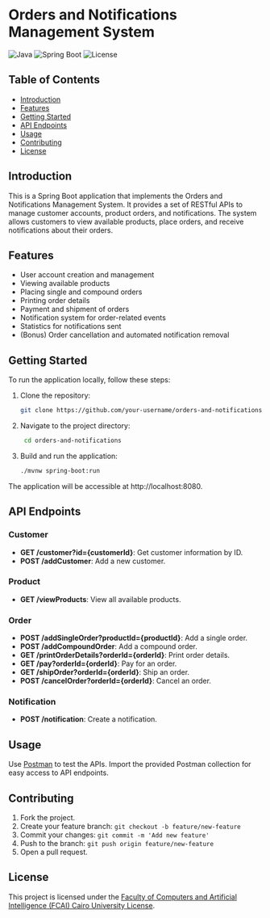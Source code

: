 # Orders and Notifications Management System

![Java](https://img.shields.io/badge/Java-21-orange?style=flat&logo=java)
![Spring Boot](https://img.shields.io/badge/Spring%20Boot-2.5.4-green?style=flat&logo=spring)
![License](https://img.shields.io/badge/license-FCAI-blue?style=flat)

## Table of Contents

- [Introduction](#introduction)
- [Features](#features)
- [Getting Started](#getting-started)
- [API Endpoints](#api-endpoints)
- [Usage](#usage)
- [Contributing](#contributing)
- [License](#license)

## Introduction

This is a Spring Boot application that implements the Orders and Notifications Management System. It provides a set of RESTful APIs to manage customer accounts, product orders, and notifications. The system allows customers to view available products, place orders, and receive notifications about their orders.

## Features

- User account creation and management
- Viewing available products
- Placing single and compound orders
- Printing order details
- Payment and shipment of orders
- Notification system for order-related events
- Statistics for notifications sent
- (Bonus) Order cancellation and automated notification removal

## Getting Started

To run the application locally, follow these steps:

1. Clone the repository:

   ```bash
   git clone https://github.com/your-username/orders-and-notifications.git
2. Navigate to the project directory:

   ```bash
    cd orders-and-notifications
3. Build and run the application:
   ```bash
   ./mvnw spring-boot:run
 The application will be accessible at http://localhost:8080.
## API Endpoints

### Customer

- **GET /customer?id={customerId}**: Get customer information by ID.
- **POST /addCustomer**: Add a new customer.

### Product

- **GET /viewProducts**: View all available products.

### Order

- **POST /addSingleOrder?productId={productId}**: Add a single order.
- **POST /addCompoundOrder**: Add a compound order.
- **GET /printOrderDetails?orderId={orderId}**: Print order details.
- **GET /pay?orderId={orderId}**: Pay for an order.
- **GET /shipOrder?orderId={orderId}**: Ship an order.
- **POST /cancelOrder?orderId={orderId}**: Cancel an order.

### Notification

- **POST /notification**: Create a notification.

## Usage

Use [Postman](https://www.postman.com/) to test the APIs. Import the provided Postman collection for easy access to API endpoints.

## Contributing

1. Fork the project.
2. Create your feature branch: `git checkout -b feature/new-feature`
3. Commit your changes: `git commit -m 'Add new feature'`
4. Push to the branch: `git push origin feature/new-feature`
5. Open a pull request.
## License

This project is licensed under the [Faculty of Computers and Artificial Intelligence (FCAI) Cairo University License](LICENSE).

